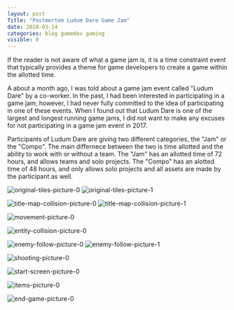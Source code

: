 ```yaml
---
layout: post
Title: "Postmortem Ludum Dare Game Jam"
date: 2018-03-14
categories: blog gamedev gaming
visible: 0
---
```

If the reader is not aware of what a game jam is, it is a time constraint event that typically provides a theme for game developers
to create a game within the allotted time.

A about a month ago, I was told about a game jam event called "Ludum Dare" by a co-worker. In the past, I had been interested in participating
in a game jam; however, I had never fully committed to the idea of participating in one of these events. When I found out that Ludum Dare
is one of the largest and longest running game jams, I did not want to make any excuses for not participating in a game jam event in 2017. 

Participants of Ludum Dare are giving two different categories, the "Jam" or the "Compo". The main differnece between the two is time allotted
and the ability to work with or without a team. The "Jam" has an allotted time of 72 hours, and allows teams and solo projects. The "Compo"
has an alotted time of 48 hours, and only allows solo projects and all assets are made by the participant as well. 

![original-tiles-picture-0][original-tiles-0]
![original-tiles-picture-1][original-tiles-1]

![title-map-collision-picture-0][tile-map-collision-0]
![title-map-collision-picture-1][tile-map-collision-1]

![movement-picture-0][movement-0]

![entity-collision-picture-0][entity-collision-0]

![enemy-follow-picture-0][enemy-follow-0]
![enemy-follow-picture-1][enemy-follow-1]

![shooting-picture-0][shooting-0]

![start-screen-picture-0][start-screen]

![items-picture-0][items-0]

![end-game-picture-0][end-game]

[original-tiles-0]: 		http://i1055.photobucket.com/albums/s515/nkanedevn/original-tile_zpspxkhw4wm.png
[original-tiles-1]:		http://i1055.photobucket.com/albums/s515/nkanedevn/original-tile-map-1_zpskuusbsdr.png
[tile-map-collision-0]: 	http://i1055.photobucket.com/albums/s515/nkanedevn/collision-detection-0_zpsiqawp5ha.png
[tile-map-collision-1]:         http://i1055.photobucket.com/albums/s515/nkanedevn/collision-detection-1_zpsbpcrwl2t.png
[movement-0]:  			http://i1055.photobucket.com/albums/s515/nkanedevn/collision-detection_zps8zibtv7h.gif
[entity-collision-0]: 		http://i1055.photobucket.com/albums/s515/nkanedevn/enemy-collision_zpsyfy1ib12.png
[enemy-follow-0]: 		http://i1055.photobucket.com/albums/s515/nkanedevn/enemy-follow_zpspadiz6dq.gif
[enemy-follow-1]:		http://i1055.photobucket.com/albums/s515/nkanedevn/enemy-follow-and-random-state_zps4fhysakr.gif
[shooting-0]:			http://i1055.photobucket.com/albums/s515/nkanedevn/shooting-temp_zpsnshot0tq.gif
[start-screen]:			http://i1055.photobucket.com/albums/s515/nkanedevn/start_zpsqvly4lhd.gif
[items-0]:  			http://i1055.photobucket.com/albums/s515/nkanedevn/items_zps6r3ndnpv.gif
[end-game]:			http://i1055.photobucket.com/albums/s515/nkanedevn/depth-crawler_zpsuc3vf3hb.gif
